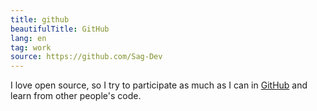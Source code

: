 ```yaml
---
title: github
beautifulTitle: GitHub
lang: en
tag: work
source: https://github.com/Sag-Dev
---
```


I love open source, so I try to participate as much as I can in
<a href='https://github.com/Sag-Dev' target='_blank'>GitHub</a>
and learn
from other people's code.
